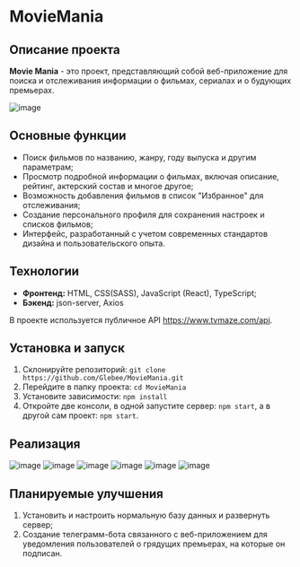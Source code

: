 # MovieMania

## Описание проекта

**Movie Mania** - это проект, представляющий собой веб-приложение для поиска и отслеживания информации о фильмах, сериалах и о будующих премьерах.

![image](https://github.com/Glebee/MovieMania/assets/61833955/e521c018-b20a-4bf9-a2b1-32c58296d212)

## Основные функции

- Поиск фильмов по названию, жанру, году выпуска и другим параметрам;
- Просмотр подробной информации о фильмах, включая описание, рейтинг, актерский состав и многое другое;
- Возможность добавления фильмов в список "Избранное" для отслеживания;
- Создание персонального профиля для сохранения настроек и списков фильмов;
- Интерфейс, разработанный с учетом современных стандартов дизайна и пользовательского опыта.

## Технологии

- **Фронтенд:** HTML, CSS(SASS), JavaScript (React), TypeScript;
- **Бэкенд:** json-server, Axios

В проекте используется публичное API https://www.tvmaze.com/api.

## Установка и запуск

1. Склонируйте репозиторий: `git clone https://github.com/Glebee/MovieMania.git`
2. Перейдите в папку проекта: `cd MovieMania`
3. Установите зависимости: `npm install`
4. Откройте две консоли, в одной запустите сервер: `npm start`, а в другой сам проект: `npm start`.

## Реализация

![image](https://github.com/Glebee/MovieMania/assets/61833955/9c084e09-af98-4682-a6fd-c4629c1d1356)
![image](https://github.com/Glebee/MovieMania/assets/61833955/69d378bd-9e7c-4d5c-bf05-88b83f0bf5a5)
![image](https://github.com/Glebee/MovieMania/assets/61833955/2e34d552-8ca4-438f-8bf1-a777294a357f)
![image](https://github.com/Glebee/MovieMania/assets/61833955/00fc4a68-c976-46f8-98d5-e68dfc760af6)
![image](https://github.com/Glebee/MovieMania/assets/61833955/39500eb3-2cb9-4ec4-9310-7eb7badd5132)
![image](https://github.com/Glebee/MovieMania/assets/61833955/b2bc2fb8-848e-43c1-b7fb-a4fc272e333b)

## Планируемые улучшения

1. Установить и настроить нормальную базу данных и развернуть сервер;
2. Создание телеграмм-бота связанного с веб-приложением для уведомления пользователей о грядущих премьерах, на которые он подписан.


